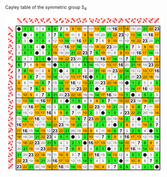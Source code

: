 Cayley table of the symmetric group S<sub>4</sub>

<a href="https://commons.wikimedia.org/wiki/File:Symmetric_group_4;_Cayley_table_(left);_numbers.svg">
    <img src="../../../_img/Cayley_table_S4.svg">
</a>